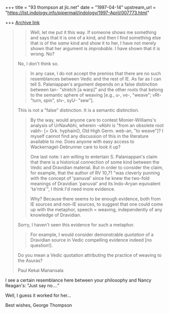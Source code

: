 +++
title = "93 thompson at jlc.net"
date = "1997-04-14"
upstream_url = "https://list.indology.info/pipermail/indology/1997-April/007773.html"

+++
[Archive link](https://list.indology.info/pipermail/indology/1997-April/007773.html)


>>
>> Well, let me put it this way.  If someone shows me something and says that
>> it is one of a kind, and then I find something else that is of the *same*
>> kind and show it to her, I have not merely shown that her argument is
>> *improbable*.  I have shown that it is wrong.  No?
>>
>
>No, I don't think so.
>
>> In any case, I do not accept the premiss that there are no such
>> resemblances between Vedic and the rest of IE.  As far as I can tell S.
>> Palaniappan's argument depends on a false distinction between tan- "stretch
>> [a warp]" and the other roots that belong to the semantic sphere of weaving
>> [e.g., u-, ve-, "weave"; vRt- "turn, spin", sIv-, syU- "sew"].
>>
>
>This is not a "false" distinction.  It is a semantic distinction.
>
>> By the way, would anyone care to contest Monier-Williams's analysis of
>> UrNavAbhi, wherein -vAbhi is "from an obsolete root vabh- [= Grk. hyphainO,
>> Old High Germ. web-an, "to weave"]?  I myself cannot find any discussion of
>> this in the literature available to me.  Does anyone with easy access to
>> Wackernagel-Debrunner care to look it up?
>>
>> One last note: I am willing to entertain S. Palaniappan's claim that there
>> is a historical connection of some kind between the Vedic and Dravidian
>> material.  But in order to consider the claim, for example, that the author
>> of RV 10,71 "was cleverly punning with the concept of 'panuval' since he
>> knew the two-fold meanings of Dravidian 'panuval' and its Indo-Aryan
>> equivalent 'ta'ntra'", I think I'd need more evidence.
>>
>> Why?  Because there seems to be enough evidence, both from IE sources and
>> non-IE sources, to suggest that one could come up with the metaphor, speech
>> = weaving, independently of any knowledge of Dravidian.
>>
>
>Sorry, I haven't seen this evidence for such a metaphor.
>
>> For example, I would consider demonstrable *quotation* of a Dravidian
>> source in Vedic compelling evidence indeed [no question!].
>
>Do you mean a Vedic quotation attributing the practice of
>weaving to the Asuras?
>
>Paul Kekai Manansala

I see a certain resemblance here between your philosophy and Nancy
Reagan's: "Just say no...."

Well, I guess it worked for her...

Best wishes,
George Thompson






